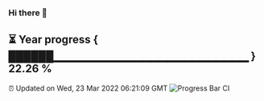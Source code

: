 ### Hi there 👋
⏳ Year progress { ██████▁▁▁▁▁▁▁▁▁▁▁▁▁▁▁▁▁▁▁▁▁▁▁▁ } 22.26 %
---
⏰ Updated on Wed, 23 Mar 2022 06:21:09 GMT
![Progress Bar CI](https://github.com/liununu/liununu/workflows/Progress%20Bar%20CI/badge.svg)
